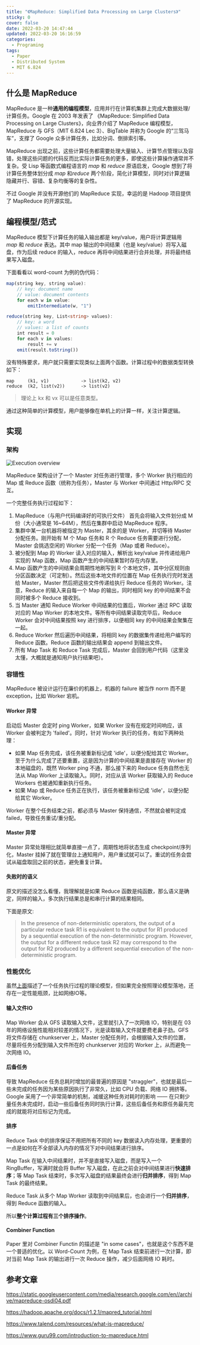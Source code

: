 ```yaml
---
title: "《MapReduce: Simplified Data Processing on Large Clusters》"
sticky: 0
cover: false
date: 2022-03-20 14:47:44
updated: 2022-03-20 16:16:59
categories:
  - Programing
tags:
  - Paper
  - Distributed System
  - MIT 6.824
---
```


## 什么是 MapReduce

MapReduce 是一种**通用的编程模型**，应用并行在计算机集群上完成大数据处理/计算任务。Google 在 2003 年发表了 《MapReduce: Simplified Data Processing on Large Clusters》，向业界介绍了 MapReduce 编程模型，MapReduce 与 GFS（MIT 6.824 Lec 3）、BigTable 并称为 Google 的“三驾马车”，支撑了 Google 众多计算任务，比如分词、倒排索引等。

MapReduce 出现之前，这些计算任务都需要处理大量输入、计算节点管理以及容错，处理这些问题的代码反而比实际计算任务的更多，即使这些计算操作通常并不复杂。受 Lisp 等函数式编程语言的 *map* 和 *reduce* 原语启发，Google 想到了将计算任务整体划分成 *map* 和*reduce* 两个阶段，简化计算模型，同时对计算逻辑隐藏并行、容错、复杂均衡等的复杂性。

不过 Google 并没有开源他们的 MapReduce 实现，幸运的是 Hadoop 项目提供了 MapReduce 的开源实现。

## 编程模型/范式

MapReduce 模型下计算任务的输入输出都是 key/value，用户将计算逻辑用 *map* 和 *reduce* 表达。其中 map 输出的中间结果（也是 key/value）将写入磁盘，作为后续 reduce 的输入，reduce 再将中间结果进行合并处理，并将最终结果写入磁盘。

下面看看以 word-count 为例的伪代码：

```typescript
map(string key, string value):
    // key: document name
    // value: document contents
    for each w in value:
        emitIntermediate(w, "1")

reduce(string key, List<string> values):
    // key: a word
    // values: a list of counts
    int result = 0
    for each v in values:
        result += v
    emit(result.toString())
```

没有特殊要求，用户就只需要实现类似上面两个函数。计算过程中的数据类型转换如下：

```plaintext
map     (k1, v1)            -> list(k2, v2)
reduce  (k2, list(v2))      -> list(v2)
```

> 理论上 kx 和 vx 可以是任意类型。

通过这种简单的计算模型，用户能够像在单机上的计算一样，关注计算逻辑。

## 实现

### 架构

![Execution overview](../../../img/2022/execution_overview.jpg)

MapReduce 架构设计了一个 Master 对任务进行管理，多个 Worker 执行相应的 Map 或 Reduce 函数（统称为任务），Master 与 Worker 中间通过 Http/RPC 交互。

一个完整任务执行过程如下：

1. MapReduce（与用户代码编译好的可执行文件） 首先会将输入文件划分成 M 份（大小通常是 16~64M），然后在集群中启动 MapReduce 程序。
2. 集群中某一台机器将被指定为 Master，其余的是 Worker，并切等待 Master 分配任务。刚开始有 M 个 Map 任务和 R 个 Reduce 任务需要进行分配，Master 会挑选空闲的 Worker 分配一个任务（Map 或者 Reduce）。
3. 被分配到 Map 的 Worker 读入对应的输入，解析出 key/value 并传递给用户实现的 Map 函数，Map 函数产生的中间结果暂时存在内存里。
4. Map 函数产生的中间结果会周期性地刷写到 R 个本地文件，其中分区规则由分区函数决定（可定制）。然后这些本地文件的位置在 Map 任务执行完时发送给 Master，Master 然后把这些文件传递给执行 Reduce 任务的 Worker。注意，Reduce 的输入来自每一个 Map 的输出，同时相同 key 的中间结果不会同时被多个 Reduce 接收到。
5. 当 Master 通知 Reduce Worker 中间结果的位置后，Worker 通过 RPC 读取对应的 Map Worker 的本地文件。等所有中间结果读取完毕后，Reduce Worker 会对中间结果按照 key 进行排序，以便相同 key 的中间结果会聚集在一起。
6. Reduce Worker 然后遍历中间结果，将相同 key 的数据集传递给用户编写的 Reduce 函数。Reduce 函数的输出结果会 append 到输出文件。
7. 所有 Map Task 和 Reduce Task 完成后，Master 会回到用户代码（这里没太懂，大概就是通知用户执行结果吧）。

### 容错性

MapReduce 被设计运行在廉价的机器上，机器的 failure 被当作 norm 而不是 exception，比如 Worker 宕机。

#### Worker 异常

启动后 Master 会定时 ping Worker，如果 Worker 没有在规定时间响应，该 Worker 会被判定为 'failed'。同时，针对 Worker 执行的任务，有如下两种处理：

- 如果 Map 任务完成，该任务被重新标记成 'idle'，以便分配给其它 Worker。至于为什么完成了还要重置，这是因为计算的中间结果是直接存在 Worker 的本地磁盘的，既然 Worker ping 不通，那么接下来的 Reduce 任务自然也无法从 Map Worker 上读取输入。同时，对应从该 Worker 获取输入的 Reduce Workers 也被通知重新执行任务。
- 如果 Map 或 Reduce 任务正在执行，该任务被重新标记成 'idle'，以便分配给其它 Worker。

Worker 在整个任务结束之前，都必须与 Master 保持通信，不然就会被判定成 failed，导致任务重试/重分配。

#### Master 异常

Master 异常处理相比就简单直接一点了，周期性地将状态生成 checkpoint/序列化，Master 挂掉了就在管理台上通知用户，用户重试就可以了。重试的任务会尝试从磁盘取回之前的状态，避免重复计算。

#### 失败时的语义

原文的描述没怎么看懂，我理解就是如果 Reduce 函数是纯函数，那么语义是确定，同样的输入，多次执行结果总是和串行计算的结果相同。

下面是原文:
> In the presence of non-deterministic operators, the output of a particular reduce task R1 is equivalent to the output for R1 produced by a sequential execution of the non-deterministic program. However, the output for a different reduce task R2 may correspond to the output for R2 produced by a different sequential execution of the non-deterministic program.

### 性能优化

虽然[上面](###架构)描述了一个任务执行过程的理论模型，但如果完全按照理论模型落地，还存在一定性能瓶颈，比如网络IO等。

#### 输入文件IO

Map Worker 会从 GFS 读取输入文件，这里就引入了一次网络 IO，特别是在 03 年的网络设施性能相对较差的情况下，光是读取输入文件就要费老鼻子劲。GFS 将文件存储在 chunkserver 上，Master 分配任务时，会根据输入文件的位置，尽量将任务分配到输入文件所在的 chunkserver 对应的 Worker 上，从而避免一次网络 IO。

#### 后备任务

导致 MapReduce 任务总耗时增加的最普遍的原因是 "straggler"，也就是最后一些未完成的任务因为某些原因执行了非常久，比如 CPU 负载、网络 IO 拥挤等。Google 采用了一个非常简单的机制，减缓这种任务对耗时的影响 —— 在只剩少量任务未完成时，启动一些后备任务同时执行计算，这些后备任务和原任务最先完成的就能将对应标记为完成。

#### 排序

Reduce Task 中的排序保证不用把所有不同的 key 数据读入内存处理，更重要的一点是如何在不全部读入内存的情况下对中间结果进行排序。

Map Task 在输入中间结果时，并不是直接写入磁盘，而是写入一个 RingBuffer，写满时就会将 Buffer 写入磁盘，在此之前会对中间结果进行**快速排序**；等 Map Task 结束时，多次写入磁盘的结果最终会进行**归并排序**，得到 Map Task 的最终结果。

Reduce Task 从多个 Map Worker 读取到中间结果后，也会进行一个**归并排序**，得到 Reduce 函数的输入。

所以**整个计算过程有三个排序操作**。

#### Combiner Function

Paper 里对 Combiner Functin 的描述是 "in some cases"，也就是这个东西不是一个普适的优化。以 Word-Count 为例，在 Map Task 结束前进行一次计算，即对当前 Map Task 的输出进行一次 Reduce 操作，减少后面网络 IO 耗时。

## 参考文章

<https://static.googleusercontent.com/media/research.google.com/en//archive/mapreduce-osdi04.pdf>

<https://hadoop.apache.org/docs/r1.2.1/mapred_tutorial.html>

<https://www.talend.com/resources/what-is-mapreduce/>

<https://www.guru99.com/introduction-to-mapreduce.html>
